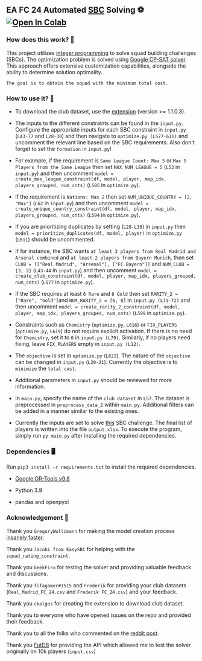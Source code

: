 ## EA FC 24 Automated [SBC](https://fifauteam.com/sbc-football-club-24/) Solving ⚽ [![Open In Colab](https://colab.research.google.com/assets/colab-badge.svg)](https://colab.research.google.com/drive/1KoP-8zvbeh_0IjOIlrTG-u1j_QPP5DNo?usp=sharing)

### How does this work? 🚂

This project utilizes [integer programming](https://en.wikipedia.org/wiki/Integer_programming) to solve squad building challenges (SBCs). The optimization problem is solved using [Google CP-SAT solver](https://developers.google.com/optimization/cp/cp_solver). 
This approach offers extensive customization capabilities, alongside the ability to determine solution optimality.

`The goal is to obtain the squad with the minimum total cost.`

### How to use it? 🔧

- To download the club dataset, use the [extension](https://chrome.google.com/webstore/detail/fut-enhancer/boffdonfioidojlcpmfnkngipappmcoh) (version >= 1.1.0.3).

- The inputs to the different constraints can be found in the `input.py`. Configure the appropriate inputs for each SBC constraint in `input.py` (`L43-77` and `L28-30`) and then navigate to `optimize.py (L577-611)` and uncomment the relevant line based on the SBC requirements. Also don't forget to set the `formation` in `input.py`!

- For example, if the requirement is `Same League Count: Max 5` or `Max 5 Players from the Same League` then set `MAX_NUM_LEAGUE = 5` (`L53` in `input.py`) and then uncomment `model = create_max_league_constraint(df, model, player, map_idx, players_grouped, num_cnts)` (`L585` in `optimize.py`).

- If the requirement is `Nations: Max 2` then set `NUM_UNIQUE_COUNTRY = [2, "Max"]` (`L62` in `input.py`) and then uncomment `model = create_unique_country_constraint(df, model, player, map_idx, players_grouped, num_cnts)` (`L594` in `optimize.py`).

- If you are prioritizing duplicates by setting (`L28-L30`) in `input.py` then `model = prioritize_duplicates(df, model, player)` in `optimize.py` (`L611`) should be uncommented.

- If for instance, the SBC wants `at least 3 players from Real Madrid and Arsenal combined` and `at least 2 players from Bayern Munich`, then set 
`CLUB = [["Real Madrid", "Arsenal"], ["FC Bayern"]]` and `NUM_CLUB = [3, 2]` (`L43-44` in `input.py`) and then uncomment `model = create_club_constraint(df, model, player, map_idx, players_grouped, num_cnts)` (`L577` in `optimize.py`).

- If the SBC requires at least `6 Rare` and `8 Gold` then set `RARITY_2 = ["Rare", "Gold"]`and `NUM_RARITY_2 = [6, 8]` in `input.py (L71-72)` and then uncomment `model = create_rarity_2_constraint(df, model, player, map_idx, players_grouped, num_cnts)` (`L599` in `optimize.py`).

- Constraints such as `Chemistry` (`optimize.py`, `L616`) or `FIX_PLAYERS` (`optimize.py`, `L619`) do not require explicit activation. If there is no need for `Chemistry`, set it to `0` in `input.py (L79)`. Similarly, if no players need fixing, leave `FIX_PLAYERS` empty in `input.py (L12)`.

- The `objective` is set in `optimize.py` (`L622`). The nature of the `objective` can be changed in `input.py` (`L20-21`). Currently the objective is to `minimize` the `total cost`.

- Additional parameters in `input.py` should be reviewed for more information.

- In `main.py`, specify the name of the `club dataset` in `L57`. The dataset is preprocessed in `preprocess_data_2` within `main.py`. Additional filters can be added in a manner similar to the existing ones.

- Currently the inputs are set to solve [this](https://www.futbin.com/squad-building-challenges/ALL/38/fiendish) SBC challenge. The final list of players is written into the file `output.xlsx`. To execute the program, simply run `py main.py` after installing the required dependencies.

### Dependencies 🖥️

Run `pip3 install -r requirements.txt` to install the required dependencies.

- [Google OR-Tools v9.8](https://github.com/google/or-tools)

- Python 3.9

- pandas and openpyxl

### Acknowledgement 🙏

Thank you `GregoryWullimann` for making the model creation process [insanely faster](https://github.com/Regista6/EA-FC-24-Automated-SBC-Solving/pull/3). 

Thank you `Jacobi from EasySBC` for helping with the `squad_rating_constraint`.

Thank you `GeekFiro` for testing the solver and providing valuable feedback and discussions.

Thank you `fifagamer#1515` and `Frederik` for providing your club datasets (`Real_Madrid_FC_24.csv` and `Frederik FC_24.csv`) and your feedback.

Thank you `ckalgos` for creating the extension to download club dataset.

Thank you to everyone who have opened issues on the repo and provided their feedback.

Thank you to all the folks who commented on the [reddit post](https://www.reddit.com/r/fut/comments/15hxy2p/open_source_sbc_solver/).

Thank you [FutDB](https://futdb.app) for providing the API which allowed me to test the solver originally on 10k players (`input.csv`)